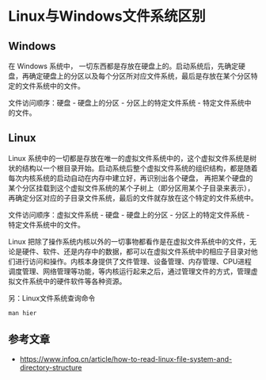 # Linux与Windows文件系统区别

## Windows

在 Windows 系统中， 一切东西都是存放在硬盘上的。启动系统后，先确定硬盘，再确定硬盘上的分区以及每个分区所对应文件系统，最后是存放在某个分区特定的文件系统中的文件。

文件访问顺序：硬盘 - 硬盘上的分区 - 分区上的特定文件系统 - 特定文件系统中的文件。

## Linux

Linux 系统中的一切都是存放在唯一的虚拟文件系统中的，这个虚拟文件系统是树状的结构以一个根目录开始。启动系统后整个虚拟文件系统的组织结构，都是随着每次内核系统的启动自动在内存中建立好，再识别出各个硬盘， 再把某个硬盘的某个分区挂载到这个虚拟文件系统的某个子树上（即分区用某个子目录来表示），再确定分区对应的子目录文件系统，最后的文件就存放在这个特定的文件系统中。 

文件访问顺序：虚拟文件系统 - 硬盘 - 硬盘上的分区 - 分区上的特定文件系统 - 特定文件系统中的文件。

Linux 把除了操作系统内核以外的一切事物都看作是在虚拟文件系统中的文件，无论是硬件、软件、还是内存中的数据，都可以在虚拟文件系统中的相应子目录对他们进行访问和操作。内核本身提供了文件管理、设备管理、内存管理、CPU进程调度管理、网络管理等功能，等内核运行起来之后，通过管理文件的方式，管理虚拟文件系统中的硬件软件等各种资源。

另：Linux文件系统查询命令

```shell
man hier
```

## 参考文章

- https://www.infoq.cn/article/how-to-read-linux-file-system-and-directory-structure


